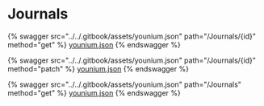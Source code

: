 # Journals

{% swagger src="../../.gitbook/assets/younium.json" path="/Journals/{id}" method="get" %}
[younium.json](../../.gitbook/assets/younium.json)
{% endswagger %}

{% swagger src="../../.gitbook/assets/younium.json" path="/Journals/{id}" method="patch" %}
[younium.json](../../.gitbook/assets/younium.json)
{% endswagger %}

{% swagger src="../../.gitbook/assets/younium.json" path="/Journals" method="get" %}
[younium.json](../../.gitbook/assets/younium.json)
{% endswagger %}
